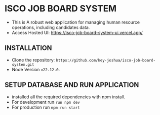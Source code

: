 # ISCO JOB BOARD SYSTEM

- This is A robust web application for managing human resource operations, including candidates data.
- Access Hosted UI: https://isco-job-board-system-ui.vercel.app/

## INSTALLATION

- Clone the repository: ```https://github.com/key-joshua/isco-job-board-system.git```
- Node Version ```v22.12.0```.

## SETUP DATABASE AND RUN APPLICATION

- installed all the required dependencies with npm install.
- For development run ```run npm dev```
- For production run ```npm run start```
